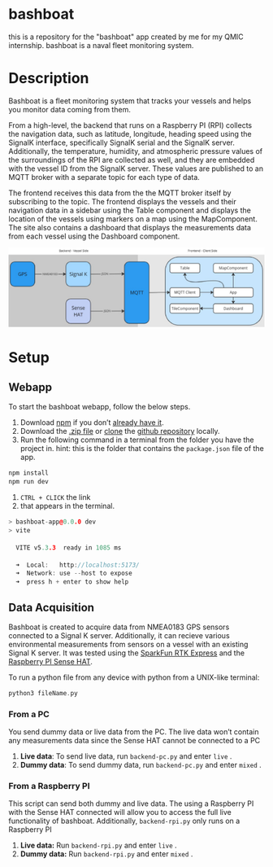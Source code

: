 # bashboat

this is a repository for the "bashboat" app created by me for my QMIC internship. bashboat is a naval fleet monitoring system.

# Description

Bashboat is a fleet monitoring system that tracks your vessels and helps you monitor data coming from them.

From a high-level, the backend that runs on a Raspberry PI (RPI) collects the navigation data, such as latitude, longitude, heading speed using the SignalK interface, specifically SignalK serial and the SignalK server. Additionally, the temperature, humidity, and atmospheric pressure values of the surroundings of the RPI are collected as well, and they are embedded with the vessel ID from the SignalK server. These values are published to an MQTT broker with a separate topic for each type of data.

The frontend receives this data from the the MQTT broker itself by subscribing to the topic. The frontend displays the vessels and their navigation data in a sidebar using the Table component and displays the location of the vessels using markers on a map using the MapComponent. The site also contains a dashboard that displays the measurements data from each vessel using the Dashboard component.

![bashboat flowchart](bashboat-flowchart.png)

# Setup

## Webapp

To start the bashboat webapp, follow the below steps.

1. Download [npm](https://docs.npmjs.com/downloading-and-installing-node-js-and-npm) if you don’t [already have it](https://docs.npmjs.com/downloading-and-installing-node-js-and-npm#:~:text=js%20and%20npm-,Checking%20your%20version%20of%20npm%20and%20Node.js,-To%20see%20if).
2. Download the [.zip file](https://docs.github.com/en/repositories/working-with-files/using-files/downloading-source-code-archives#:~:text=a%20repository.%22-,Downloading%20source%20code%20archives,-You%20can%20download) or [clone](https://learn.microsoft.com/en-us/azure/developer/javascript/how-to/with-visual-studio-code/clone-github-repository?tabs=command-palette#:~:text=Clone%20and%20use%20a%20GitHub%20repository%20in%20Visual%20Studio%20Code) the [github repository](https://github.com/mombash/bashboat) locally.
3. Run the following command in a terminal from the folder you have the project in.
   hint: this is the folder that contains the `package.json` file of the app.

```cpp
npm install
npm run dev
```

1. `CTRL + CLICK` the link
2. that appears in the terminal.

```cpp
> bashboat-app@0.0.0 dev
> vite

  VITE v5.3.3  ready in 1085 ms

  ➜  Local:   http://localhost:5173/
  ➜  Network: use --host to expose
  ➜  press h + enter to show help
```

## Data Acquisition

Bashboat is created to acquire data from NMEA0183 GPS sensors connected to a Signal K server. Additionally, it can recieve various environmental measurements from sensors on a vessel with an existing Signal K server. It was tested using the [SparkFun RTK Express](https://www.sparkfun.com/products/18442) and the [Raspberry PI Sense HAT](https://www.raspberrypi.com/products/sense-hat/).

To run a python file from any device with python from a UNIX-like terminal:

```cpp
python3 fileName.py
```

### From a PC

You send dummy data or live data from the PC. The live data won’t contain any measurements data since the Sense HAT cannot be connected to a PC

1. **Live data**: To send live data, run `backend-pc.py` and enter `live` .
2. **Dummy data**: To send dummy data, run `backend-pc.py` and enter `mixed` .

### From a Raspberry PI

This script can send both dummy and live data. The using a Raspberry PI with the Sense HAT connected will allow you to access the full live functionality of bashboat. Additionally, `backend-rpi.py` only runs on a Raspberry PI

1. **Live data:** Run `backend-rpi.py` and enter `live` .
2. **Dummy data:** Run `backend-rpi.py` and enter `mixed` .
